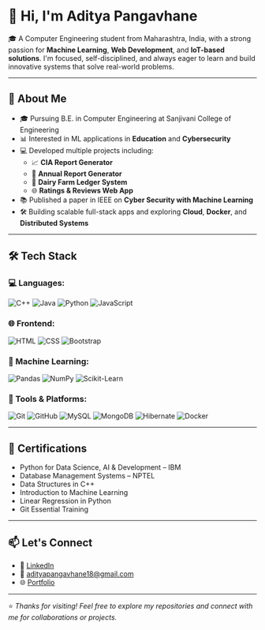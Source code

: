 # 👋 Hi, I'm Aditya Pangavhane

🎓 A Computer Engineering student from Maharashtra, India, with a strong passion for **Machine Learning**, **Web Development**, and **IoT-based solutions**. I'm focused, self-disciplined, and always eager to learn and build innovative systems that solve real-world problems.

---

## 🚀 About Me

- 🎓 Pursuing B.E. in Computer Engineering at Sanjivani College of Engineering
- 📊 Interested in ML applications in **Education** and **Cybersecurity**
- 💻 Developed multiple projects including:
  - 📈 **CIA Report Generator**
  - 📄 **Annual Report Generator**
  - 🐄 **Dairy Farm Ledger System**
  - 🌐 **Ratings & Reviews Web App**
- 📚 Published a paper in IEEE on **Cyber Security with Machine Learning**
- 🛠️ Building scalable full-stack apps and exploring **Cloud**, **Docker**, and **Distributed Systems**

---

## 🛠 Tech Stack

### 💻 Languages:
![C++](https://img.shields.io/badge/C%2B%2B-00599C?style=flat-square&logo=c%2B%2B&logoColor=white)
![Java](https://img.shields.io/badge/Java-ED8B00?style=flat-square&logo=java&logoColor=white)
![Python](https://img.shields.io/badge/Python-3776AB?style=flat-square&logo=python&logoColor=white)
![JavaScript](https://img.shields.io/badge/JavaScript-F7DF1E?style=flat-square&logo=javascript&logoColor=black)

### 🌐 Frontend:
![HTML](https://img.shields.io/badge/HTML5-E34F26?style=flat-square&logo=html5&logoColor=white)
![CSS](https://img.shields.io/badge/CSS3-1572B6?style=flat-square&logo=css3&logoColor=white)
![Bootstrap](https://img.shields.io/badge/Bootstrap-563D7C?style=flat-square&logo=bootstrap&logoColor=white)

### 🧠 Machine Learning:
![Pandas](https://img.shields.io/badge/Pandas-150458?style=flat-square&logo=pandas&logoColor=white)
![NumPy](https://img.shields.io/badge/Numpy-013243?style=flat-square&logo=numpy&logoColor=white)
![Scikit-Learn](https://img.shields.io/badge/Scikit--Learn-F7931E?style=flat-square&logo=scikit-learn&logoColor=white)

### 🧰 Tools & Platforms:
![Git](https://img.shields.io/badge/Git-F05032?style=flat-square&logo=git&logoColor=white)
![GitHub](https://img.shields.io/badge/GitHub-181717?style=flat-square&logo=github&logoColor=white)
![MySQL](https://img.shields.io/badge/MySQL-4479A1?style=flat-square&logo=mysql&logoColor=white)
![MongoDB](https://img.shields.io/badge/MongoDB-4EA94B?style=flat-square&logo=mongodb&logoColor=white)
![Hibernate](https://img.shields.io/badge/Hibernate-59666C?style=flat-square&logo=hibernate&logoColor=white)
![Docker](https://img.shields.io/badge/Docker-2496ED?style=flat-square&logo=docker&logoColor=white)

---

## 📜 Certifications

- Python for Data Science, AI & Development – IBM
- Database Management Systems – NPTEL
- Data Structures in C++
- Introduction to Machine Learning
- Linear Regression in Python
- Git Essential Training

---

## 📫 Let's Connect

- 💼 [LinkedIn](https://aditya-pangavhane-803481217)
- 📧 adityapangavhane18@gmail.com
- 🌐 [Portfolio](https://adityapangavhaneportfolio.netlify.app/) 

---

⭐ *Thanks for visiting! Feel free to explore my repositories and connect with me for collaborations or projects.*
